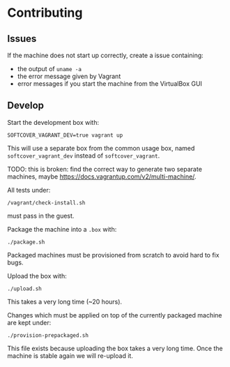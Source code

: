 # Contributing

## Issues

If the machine does not start up correctly, create a issue containing:

- the output of `uname -a`
- the error message given by Vagrant
- error messages if you start the machine from the VirtualBox GUI

## Develop

Start the development box with:

    SOFTCOVER_VAGRANT_DEV=true vagrant up

This will use a separate box from the common usage box, named `softcover_vagrant_dev` instead of `softcover_vagrant`.

TODO: this is broken: find the correct way to generate two separate machines, maybe <https://docs.vagrantup.com/v2/multi-machine/>.

All tests under:

    /vagrant/check-install.sh

must pass in the guest.

Package the machine into a `.box` with:

    ./package.sh

Packaged machines must be provisioned from scratch to avoid hard to fix bugs.

Upload the box with:

    ./upload.sh

This takes a very long time (~20 hours).

Changes which must be applied on top of the currently packaged machine are kept under:

    ./provision-prepackaged.sh

This file exists because uploading the box takes a very long time. Once the machine is stable again we will re-upload it.

